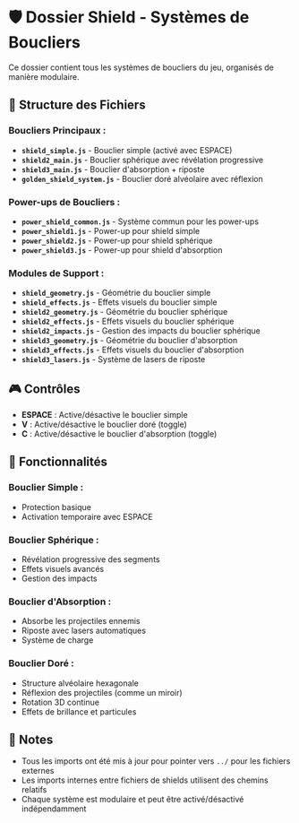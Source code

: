 # 🛡️ Dossier Shield - Systèmes de Boucliers

Ce dossier contient tous les systèmes de boucliers du jeu, organisés de manière modulaire.

## 📁 Structure des Fichiers

### **Boucliers Principaux :**
- **`shield_simple.js`** - Bouclier simple (activé avec ESPACE)
- **`shield2_main.js`** - Bouclier sphérique avec révélation progressive
- **`shield3_main.js`** - Bouclier d'absorption + riposte
- **`golden_shield_system.js`** - Bouclier doré alvéolaire avec réflexion

### **Power-ups de Boucliers :**
- **`power_shield_common.js`** - Système commun pour les power-ups
- **`power_shield1.js`** - Power-up pour shield simple
- **`power_shield2.js`** - Power-up pour shield sphérique
- **`power_shield3.js`** - Power-up pour shield d'absorption

### **Modules de Support :**
- **`shield_geometry.js`** - Géométrie du bouclier simple
- **`shield_effects.js`** - Effets visuels du bouclier simple
- **`shield2_geometry.js`** - Géométrie du bouclier sphérique
- **`shield2_effects.js`** - Effets visuels du bouclier sphérique
- **`shield2_impacts.js`** - Gestion des impacts du bouclier sphérique
- **`shield3_geometry.js`** - Géométrie du bouclier d'absorption
- **`shield3_effects.js`** - Effets visuels du bouclier d'absorption
- **`shield3_lasers.js`** - Système de lasers de riposte

## 🎮 Contrôles

- **ESPACE** : Active/désactive le bouclier simple
- **V** : Active/désactive le bouclier doré (toggle)
- **C** : Active/désactive le bouclier d'absorption (toggle)

## 🔧 Fonctionnalités

### **Bouclier Simple :**
- Protection basique
- Activation temporaire avec ESPACE

### **Bouclier Sphérique :**
- Révélation progressive des segments
- Effets visuels avancés
- Gestion des impacts

### **Bouclier d'Absorption :**
- Absorbe les projectiles ennemis
- Riposte avec lasers automatiques
- Système de charge

### **Bouclier Doré :**
- Structure alvéolaire hexagonale
- Réflexion des projectiles (comme un miroir)
- Rotation 3D continue
- Effets de brillance et particules

## 📝 Notes

- Tous les imports ont été mis à jour pour pointer vers `../` pour les fichiers externes
- Les imports internes entre fichiers de shields utilisent des chemins relatifs
- Chaque système est modulaire et peut être activé/désactivé indépendamment



